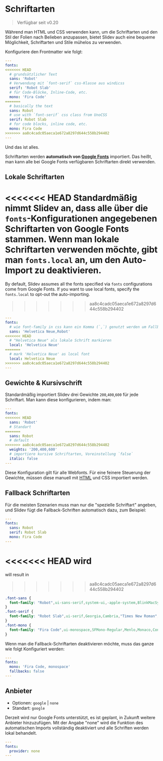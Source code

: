 # Schriftarten

> Verfügbar seit v0.20

Während man HTML und CSS verwenden kann, um die Schriftarten und den Stil der Folien nach Belieben anzupassen, bietet Slidev auch eine bequeme Möglichkeit, Schriftarten und Stile mühelos zu verwenden.

Konfiguriere den Frontmatter wie folgt:

```yaml
---
fonts:
<<<<<<< HEAD
  # grundsätzlicher Text
  sans: 'Robot'
  # Verwendung mit `font-serif` css-Klasse aus windicss
  serif: 'Robot Slab'
  # für Code-Blöcke, Inline-Code, etc.
  mono: 'Fira Code'
=======
  # basically the text
  sans: Robot
  # use with `font-serif` css class from UnoCSS
  serif: Robot Slab
  # for code blocks, inline code, etc.
  mono: Fira Code
>>>>>>> aa8c4cadc05aeca1e672a8297d644c558b294402
---
```

Und das ist alles.

Schriftarten werden **automatisch von [Google Fonts](https://fonts.google.com/)** importiert. Das heißt, man kann alle bei Google Fonts verfügbaren Schriftarten direkt verwenden.

## Lokale Schriftarten

<<<<<<< HEAD
Standardmäßig nimmt Slidev an, dass alle über die `fonts`-Konfigurationen angegebenen Schriftarten von Google Fonts stammen. Wenn man lokale Schriftarten verwenden möchte, gibt man `fonts.local` an, um den Auto-Import zu deaktivieren. 
=======
By default, Slidev assumes all the fonts specified via `fonts` configurations come from Google Fonts. If you want to use local fonts, specify the `fonts.local` to opt-out the auto-importing.
>>>>>>> aa8c4cadc05aeca1e672a8297d644c558b294402

```yaml
---
fonts:
  # wie font-family in css kann ein Komma (`,`) genutzt werden um Fallback Schriftarten anzugeben
  sans: 'Helvetica Neue,Robot'
<<<<<<< HEAD
  # "Helvetica Neue" als lokale Schrift markieren
  local: 'Helvetica Neue'
=======
  # mark 'Helvetica Neue' as local font
  local: Helvetica Neue
>>>>>>> aa8c4cadc05aeca1e672a8297d644c558b294402
---
```

## Gewichte & Kursivschrift

Standardmäßig importiert Slidev drei Gewichte `200`,`400`,`600` für jede Schriftart. Man kann diese konfigurieren, indem man:

```yaml
---
fonts:
<<<<<<< HEAD
  sans: 'Robot'
  # Standart
=======
  sans: Robot
  # default
>>>>>>> aa8c4cadc05aeca1e672a8297d644c558b294402
  weights: '200,400,600'
  # importiere kursive Schriftarten, Voreinstellung `false`
  italic: false
---
```

Diese Konfiguration gilt für alle Webfonts. Für eine feinere Steuerung der Gewichte, müssen diese manuell mit [HTML](/custom/directory-structure.html#index-html) und CSS importiert werden.

## Fallback Schriftarten

Für die meisten Szenarien muss man nur die "spezielle Schriftart" angeben, und Slidev fügt die Fallback-Schriften automatisch dazu, zum Beispiel:

```yaml
---
fonts:
  sans: Robot
  serif: Robot Slab
  mono: Fira Code
---
```

<<<<<<< HEAD
wird
=======
will result in
>>>>>>> aa8c4cadc05aeca1e672a8297d644c558b294402

```css
.font-sans {
  font-family: "Robot",ui-sans-serif,system-ui,-apple-system,BlinkMacSystemFont,"Segoe UI",Roboto,"Helvetica Neue",Arial,"Noto Sans",sans-serif,"Apple Color Emoji","Segoe UI Emoji","Segoe UI Symbol","Noto Color Emoji";
}
.font-serif {
  font-family: "Robot Slab",ui-serif,Georgia,Cambria,"Times New Roman",Times,serif;
}
.font-mono {
  font-family: "Fira Code",ui-monospace,SFMono-Regular,Menlo,Monaco,Consolas,"Liberation Mono","Courier New",monospace;
}
```

Wenn man die Fallback-Schriftarten deaktivieren möchte, muss das ganze wie folgt Konfiguriert werden:

```yaml
---
fonts:
  mono: 'Fira Code, monospace'
  fallbacks: false
---
```

## Anbieter

- Optionen: `google` | `none`
- Standart: `google`

Derzeit wird nur Google Fonts unterstützt, es ist geplant, in Zukunft weitere Anbieter hinzuzufügen. Mit der Angabe "none" wird die Funktion des automatischen Imports vollständig deaktiviert und alle Schriften werden lokal behandelt.

```yaml
---
fonts:
  provider: none
---
```
